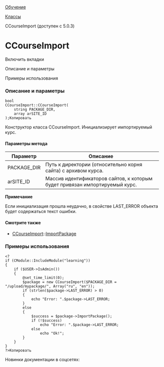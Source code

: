[Обучение](/api_help/learning/index.php)

[Классы](/api_help/learning/classes/index.php)

CCourseImport (доступен с 5.0.3)

CCourseImport
=============

Включить вкладки

Описание и параметры

Примеры использования

### Описание и параметры

```
bool
CCourseImport::CCourseImport(
	string PACKAGE_DIR,
	array arSITE_ID
);Копировать
```

Конструктор класса CCourseImport. Инициализирует импортируемый курс.

#### Параметры метода

| Параметр | Описание |
| --- | --- |
| PACKAGE\_DIR | Путь к директории (относительно корня сайта) с архивом курса. |
| arSITE\_ID | Массив идентификаторов сайтов, к которым будет привязан импортируемый курс. |

**Примечание**

Если инициализация прошла неудачно, в свойстве LAST\_ERROR объекта будет
содержаться текст ошибки.

#### Смотрите также

* [CCourseImport](/api_help/learning/classes/ccourseimport/index.php)::[ImportPackage](/api_help/learning/classes/ccourseimport/importpackage.php)

### Примеры использования

```
<?
if (CModule::IncludeModule("learning"))
{
	if ($USER->IsAdmin())
	{
		@set_time_limit(0);
		$package = new CCourseImport($PACKAGE_DIR = "/upload/mypackage/", Array("ru", "en"));
		if (strlen($package->LAST_ERROR) > 0)
		{
			echo "Error: ".$package->LAST_ERROR;
		}
		else
		{
			$success = $package->ImportPackage();
			if (!$success)
				echo "Error: ".$package->LAST_ERROR;
			else
				echo "Ok!";
		}
	}
}
?>Копировать
```

Новинки документации в соцсетях: